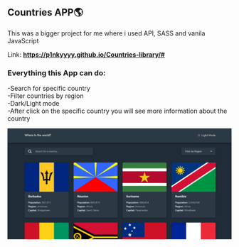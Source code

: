 ## Countries APP🌎

This was a bigger project for me where i used API, SASS and vanila JavaScript

Link: **https://p1nkyyyy.github.io/Countries-library/#<br />**

### Everything this App can do:

-Search for specific country <br />
-Filter countries by region <br />
-Dark/Light mode <br />
-After click on the specific country you will see more information about the country <br />

<img src="./images/countries-preview.png">
